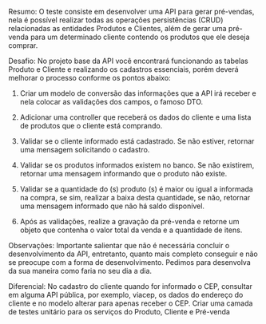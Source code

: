 Resumo:
O teste consiste em desenvolver uma API para gerar pré-vendas, nela é possível realizar todas as operações 
persistências (CRUD) relacionadas as entidades Produtos e Clientes, além de gerar uma pré-venda para 
um determinado cliente contendo os produtos que ele deseja comprar.

Desafio:
No projeto base da API você encontrará funcionando as tabelas Produto e Cliente e realizando os cadastros 
essenciais, porém deverá melhorar o processo conforme os pontos abaixo: 

1. Criar um modelo de conversão das informações que a API irá receber e nela colocar as validações 
dos campos, o famoso DTO.

2. Adicionar uma controller que receberá os dados do cliente e uma lista de produtos que o cliente está 
comprando.

3. Validar se o cliente informado está cadastrado. Se não estiver, retornar uma mensagem solicitando o 
cadastro. 

4. Validar se os produtos informados existem no banco. Se não existirem, retornar uma mensagem 
informando que o produto não existe.

5. Validar se a quantidade do (s) produto (s) é maior ou igual a informada na compra, se sim, realizar a 
baixa desta quantidade, se não, retornar uma mensagem informado que não há saldo disponível.

6. Após as validações, realize a gravação da pré-venda e retorne um objeto que contenha o valor total 
da venda e a quantidade de itens.

Observações:
Importante salientar que não é necessária concluir o desenvolvimento da API, entretanto, quanto mais 
completo conseguir e não se preocupe com a forma de desenvolvimento. Pedimos para desenvolva da sua 
maneira como faria no seu dia a dia.

Diferencial: 
No cadastro do cliente quando for informado o CEP, consultar em alguma API pública, por exemplo, 
viacep, os dados do endereço do cliente e no modelo alterar para apenas receber o CEP.
Criar uma camada de testes unitário para os serviços do Produto, Cliente e Pré-venda